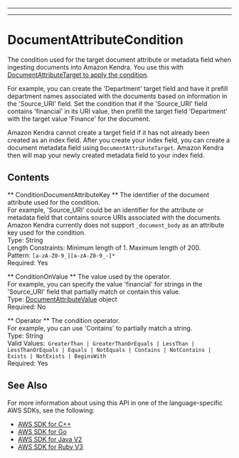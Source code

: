--------

--------

# DocumentAttributeCondition<a name="API_DocumentAttributeCondition"></a>

The condition used for the target document attribute or metadata field when ingesting documents into Amazon Kendra\. You use this with [DocumentAttributeTarget to apply the condition](https://docs.aws.amazon.com/kendra/latest/dg/API_DocumentAttributeTarget.html)\.

For example, you can create the 'Department' target field and have it prefill department names associated with the documents based on information in the 'Source\_URI' field\. Set the condition that if the 'Source\_URI' field contains 'financial' in its URI value, then prefill the target field 'Department' with the target value 'Finance' for the document\.

Amazon Kendra cannot create a target field if it has not already been created as an index field\. After you create your index field, you can create a document metadata field using `DocumentAttributeTarget`\. Amazon Kendra then will map your newly created metadata field to your index field\.

## Contents<a name="API_DocumentAttributeCondition_Contents"></a>

 ** ConditionDocumentAttributeKey **   <a name="Kendra-Type-DocumentAttributeCondition-ConditionDocumentAttributeKey"></a>
The identifier of the document attribute used for the condition\.  
For example, 'Source\_URI' could be an identifier for the attribute or metadata field that contains source URIs associated with the documents\.  
Amazon Kendra currently does not support `_document_body` as an attribute key used for the condition\.  
Type: String  
Length Constraints: Minimum length of 1\. Maximum length of 200\.  
Pattern: `[a-zA-Z0-9_][a-zA-Z0-9_-]*`   
Required: Yes

 ** ConditionOnValue **   <a name="Kendra-Type-DocumentAttributeCondition-ConditionOnValue"></a>
The value used by the operator\.  
For example, you can specify the value 'financial' for strings in the 'Source\_URI' field that partially match or contain this value\.  
Type: [DocumentAttributeValue](API_DocumentAttributeValue.md) object  
Required: No

 ** Operator **   <a name="Kendra-Type-DocumentAttributeCondition-Operator"></a>
The condition operator\.  
For example, you can use 'Contains' to partially match a string\.  
Type: String  
Valid Values:` GreaterThan | GreaterThanOrEquals | LessThan | LessThanOrEquals | Equals | NotEquals | Contains | NotContains | Exists | NotExists | BeginsWith`   
Required: Yes

## See Also<a name="API_DocumentAttributeCondition_SeeAlso"></a>

For more information about using this API in one of the language\-specific AWS SDKs, see the following:
+  [AWS SDK for C\+\+](https://docs.aws.amazon.com/goto/SdkForCpp/kendra-2019-02-03/DocumentAttributeCondition) 
+  [AWS SDK for Go](https://docs.aws.amazon.com/goto/SdkForGoV1/kendra-2019-02-03/DocumentAttributeCondition) 
+  [AWS SDK for Java V2](https://docs.aws.amazon.com/goto/SdkForJavaV2/kendra-2019-02-03/DocumentAttributeCondition) 
+  [AWS SDK for Ruby V3](https://docs.aws.amazon.com/goto/SdkForRubyV3/kendra-2019-02-03/DocumentAttributeCondition) 